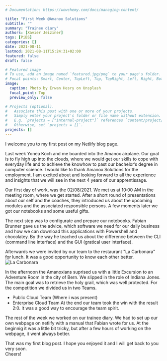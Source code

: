 ```yaml
---
# Documentation: https://wowchemy.com/docs/managing-content/

title: "First Week @Amanox Solutions"
subtitle: ""
summary: "Trainee diary"
authors: [Xavier Jeiziner]
tags: [PiBS]
categories: []
date: 2021-08-11
lastmod: 2021-08-11T15:24:31+02:00
featured: false
draft: false

# Featured image
# To use, add an image named `featured.jpg/png` to your page's folder.
# Focal points: Smart, Center, TopLeft, Top, TopRight, Left, Right, BottomLeft, Bottom, BottomRight.
image:
  caption: Photo by Erwan Hesry on Unsplash
  focal_point: Top
  preview_only: false

# Projects (optional).
#   Associate this post with one or more of your projects.
#   Simply enter your project's folder or file name without extension.
#   E.g. `projects = ["internal-project"]` references `content/project/deep-learning/index.md`.
#   Otherwise, set `projects = []`.
projects: []
---
```

I welcome you to my first post on my Netlify blog page.

Last week Yonea Koch and me boarded into the Amanox airplane. Our goal is to fly high up into the clouds, where we would get our skills to cope with everyday life and to achieve the knowhow to past our bachelor’s degree in computer science. I would like to thank Amanox Solutions for the employment. I am excited about and looking forward to all the experience and insights that we will see in the next 4 years of our apprentissage.

Our first day of work, was the 02/08/2021. We met us at 10:00 AM in the meeting room, where we get started. After a short round of presentations about our self and the coaches, they introduced us about the upcoming modules and the associated responsible persons. A few moments later we got our notebooks and some useful gifts.

The next step was to configurate and prepare our notebooks. Fabian Brunner gave us the advice, which software we need for our daily business and how we can download this applications with Powershell and chocolatey. By the way he teached us about the difference between the CLI (command line interface) and the GUI (gratical user interface).

Afterwards we were invited by our team to the restaurant "La Carbonara" for lunch. It was a good opportunity to know each other better.
![La Carbonara](la-carbonara.jpeg "<b>Lunch</b> (Credits: Kirusihaan Sathiyapalan)")

In the afternoon the Amanoxians suprised us with a little Excursion to an Adventure Room in the city of Bern. We slipped in the role of Indiana Jones. The main goal was to retrieve the holy grail, which was well protected. For the competition we divided us in two Teams.
* Public Cloud Team (Where i was present)
* Enterprise Cloud Team
At the end our team took the win with the result 2:0. It was a good way to encourage the team spirit.

The rest of the week we worked on our trainee diary. We had to set up our own webpage on netlify with a manual that Fabian wrote for us. At the beginnig it was a little bit tricky, but after a few hours of working on the webpage, it went always better.

That was my first blog post. I hope you enjoyed it and I will get back to you very soon.<br>
Cheers!
